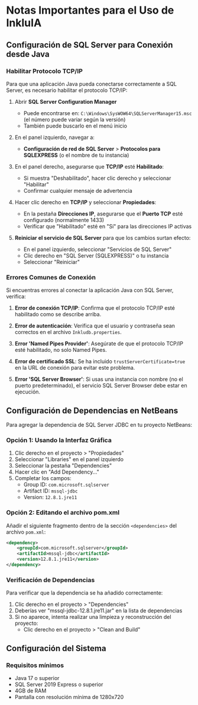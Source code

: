# Notas Importantes para el Uso de InkluIA

## Configuración de SQL Server para Conexión desde Java

### Habilitar Protocolo TCP/IP
Para que una aplicación Java pueda conectarse correctamente a SQL Server, es necesario habilitar el protocolo TCP/IP:

1. Abrir **SQL Server Configuration Manager**
   - Puede encontrarse en: `C:\Windows\SysWOW64\SQLServerManager15.msc` (el número puede variar según la versión)
   - También puede buscarlo en el menú inicio

2. En el panel izquierdo, navegar a:
   - **Configuración de red de SQL Server** > **Protocolos para SQLEXPRESS** (o el nombre de tu instancia)

3. En el panel derecho, asegurarse que **TCP/IP** esté **Habilitado**:
   - Si muestra "Deshabilitado", hacer clic derecho y seleccionar "Habilitar"
   - Confirmar cualquier mensaje de advertencia

4. Hacer clic derecho en **TCP/IP** y seleccionar **Propiedades**:
   - En la pestaña **Direcciones IP**, asegurarse que el **Puerto TCP** esté configurado (normalmente 1433)
   - Verificar que "Habilitado" esté en "Sí" para las direcciones IP activas

5. **Reiniciar el servicio de SQL Server** para que los cambios surtan efecto:
   - En el panel izquierdo, seleccionar "Servicios de SQL Server"
   - Clic derecho en "SQL Server (SQLEXPRESS)" o tu instancia
   - Seleccionar "Reiniciar"

### Errores Comunes de Conexión

Si encuentras errores al conectar la aplicación Java con SQL Server, verifica:

1. **Error de conexión TCP/IP**: Confirma que el protocolo TCP/IP esté habilitado como se describe arriba.

2. **Error de autenticación**: Verifica que el usuario y contraseña sean correctos en el archivo `Inkludb.properties`.

3. **Error 'Named Pipes Provider'**: Asegúrate de que el protocolo TCP/IP esté habilitado, no solo Named Pipes.

4. **Error de certificado SSL**: Se ha incluido `trustServerCertificate=true` en la URL de conexión para evitar este problema.

5. **Error 'SQL Server Browser'**: Si usas una instancia con nombre (no el puerto predeterminado), el servicio SQL Server Browser debe estar en ejecución.

## Configuración de Dependencias en NetBeans

Para agregar la dependencia de SQL Server JDBC en tu proyecto NetBeans:

### Opción 1: Usando la Interfaz Gráfica

1. Clic derecho en el proyecto > "Propiedades"
2. Seleccionar "Libraries" en el panel izquierdo
3. Seleccionar la pestaña "Dependencies"
4. Hacer clic en "Add Dependency..."
5. Completar los campos:
   - Group ID: `com.microsoft.sqlserver`
   - Artifact ID: `mssql-jdbc`
   - Version: `12.8.1.jre11`

### Opción 2: Editando el archivo pom.xml

Añadir el siguiente fragmento dentro de la sección `<dependencies>` del archivo `pom.xml`:

```xml
<dependency>
    <groupId>com.microsoft.sqlserver</groupId>
    <artifactId>mssql-jdbc</artifactId>
    <version>12.8.1.jre11</version>
</dependency>
```

### Verificación de Dependencias

Para verificar que la dependencia se ha añadido correctamente:

1. Clic derecho en el proyecto > "Dependencies"
2. Deberías ver "mssql-jdbc-12.8.1.jre11.jar" en la lista de dependencias
3. Si no aparece, intenta realizar una limpieza y reconstrucción del proyecto:
   - Clic derecho en el proyecto > "Clean and Build"

## Configuración del Sistema

### Requisitos mínimos

- Java 17 o superior
- SQL Server 2019 Express o superior
- 4GB de RAM
- Pantalla con resolución mínima de 1280x720
